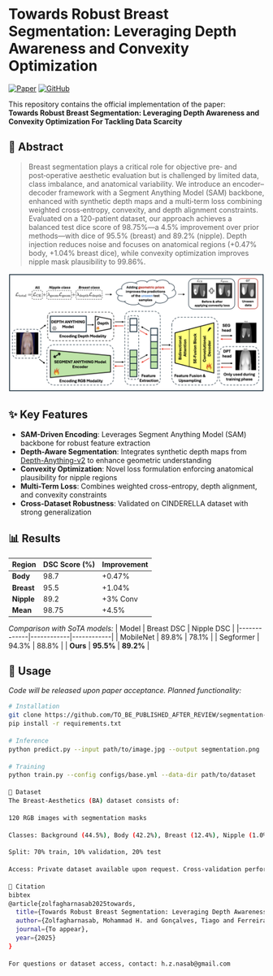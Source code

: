 # Towards Robust Breast Segmentation: Leveraging Depth Awareness and Convexity Optimization

[![Paper](https://img.shields.io/badge/Paper-PDF-red)](https://github.com/TO_BE_PUBLISHED_AFTER_REVIEW/segmentation-framework)
[![GitHub](https://img.shields.io/badge/Code-GitHub-blue)](https://github.com/TO_BE_PUBLISHED_AFTER_REVIEW/segmentation-framework)

This repository contains the official implementation of the paper:  
**Towards Robust Breast Segmentation: Leveraging Depth Awareness and Convexity Optimization For Tackling Data Scarcity**

## 📄 Abstract
> Breast segmentation plays a critical role for objective pre‑ and post‑operative aesthetic evaluation but is challenged by limited data, class imbalance, and anatomical variability. We introduce an encoder–decoder framework with a Segment Anything Model (SAM) backbone, enhanced with synthetic depth maps and a multi‑term loss combining weighted cross‑entropy, convexity, and depth alignment constraints. Evaluated on a 120-patient dataset, our approach achieves a balanced test dice score of 98.75%—a 4.5% improvement over prior methods—with dice of 95.5% (breast) and 89.2% (nipple). Depth injection reduces noise and focuses on anatomical regions (+0.47% body, +1.04% breast dice), while convexity optimization improves nipple mask plausibility to 99.86%.

<p align="center">
  <img src="arch.png" width="800" alt="Model Architecture">
</p>

## ✨ Key Features
- **SAM-Driven Encoding**: Leverages Segment Anything Model (SAM) backbone for robust feature extraction
- **Depth-Aware Segmentation**: Integrates synthetic depth maps from [Depth-Anything-v2](https://github.com/LiheYoung/Depth-Anything) to enhance geometric understanding
- **Convexity Optimization**: Novel loss formulation enforcing anatomical plausibility for nipple regions
- **Multi-Term Loss**: Combines weighted cross-entropy, depth alignment, and convexity constraints
- **Cross-Dataset Robustness**: Validated on CINDERELLA dataset with strong generalization

## 📊 Results
| Region  | DSC Score (%) | Improvement |
|---------|---------------|-------------|
| **Body**    | 98.7          | +0.47%      |
| **Breast**  | 95.5          | +1.04%      |
| **Nipple**  | 89.2          | +3% Conv    |
| **Mean**    | 98.75         | +4.5%       |

*Comparison with SoTA models:*
| Model       | Breast DSC | Nipple DSC |
|-------------|------------|------------|
| MobileNet   | 89.8%      | 78.1%      |
| Segformer   | 94.3%      | 88.8%      |
| **Ours**    | **95.5%**  | **89.2%**  |

## 🚀 Usage
*Code will be released upon paper acceptance. Planned functionality:*
```bash
# Installation
git clone https://github.com/TO_BE_PUBLISHED_AFTER_REVIEW/segmentation-framework
pip install -r requirements.txt

# Inference
python predict.py --input path/to/image.jpg --output segmentation.png

# Training
python train.py --config configs/base.yml --data-dir path/to/dataset

📂 Dataset
The Breast-Aesthetics (BA) dataset consists of:

120 RGB images with segmentation masks

Classes: Background (44.5%), Body (42.2%), Breast (12.4%), Nipple (1.0%)

Split: 70% train, 10% validation, 20% test

Access: Private dataset available upon request. Cross-validation performed on CINDERELLA dataset.

📍 Citation
bibtex
@article{zolfagharnasab2025towards,
  title={Towards Robust Breast Segmentation: Leveraging Depth Awareness and Convexity Optimization},
  author={Zolfagharnasab, Mohammad H. and Gonçalves, Tiago and Ferreira, Pedro and Cardoso, Maria J. and Cardoso, Jaime S.},
  journal={To appear},
  year={2025}
}

For questions or dataset access, contact: h.z.nasab@gmail.com
